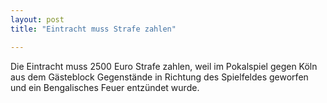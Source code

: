```yaml
---
layout: post
title: "Eintracht muss Strafe zahlen"

---
```


Die Eintracht muss 2500 Euro Strafe zahlen, weil im Pokalspiel gegen Köln aus dem Gästeblock Gegenstände in Richtung des Spielfeldes geworfen und ein Bengalisches Feuer entzündet wurde.


